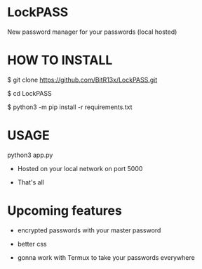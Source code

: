 # LockPASS

New password manager for your passwords (local hosted)



# HOW TO INSTALL
$ git clone https://github.com/BitR13x/LockPASS.git

$ cd LockPASS

$ python3 -m pip install -r requirements.txt

# USAGE

python3 app.py
* Hosted on your local network on port 5000

* That's all

# Upcoming features

* encrypted passwords with your master password

* better css

* gonna work with Termux to take your passwords everywhere
